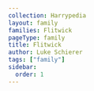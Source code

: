 ```yaml
---
collection: Harrypedia
layout: family
families: Flitwick
pageType: family
title: Flitwick
author: Luke Schierer
tags: ["family"]
sidebar:
  order: 1
---
```

